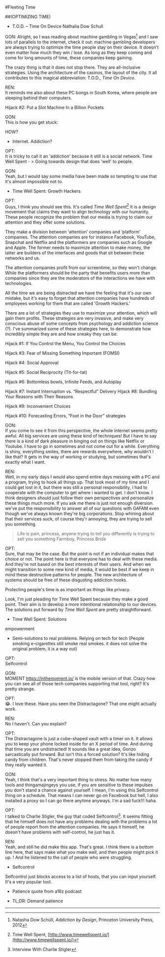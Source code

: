 #Fleeting Time

##(OPTIMIZING TIME)

- T.O.D. – Time On Device
Nathalia Dow Schull

GON:
Alright, so I was reading about machine gambling in Vegas[^schull] and I saw lots of parallels to the internet, check it out: machine gambling developers are always trying to optimize the time people stay on their device. It doesn't even matter how much they win / lose. As long as they keep coming and come for long amounts of time, these companies keep gaining. 

The crazy thing is that it does not stop there. They are all-inclusive strategies. Using the architecture of the casinos, the layout of the city. It all contributes to this magical abbreviation: T.O.D., _Time On Device_.

REN:  
It reminds me also about these PC bongs in South Korea, where people are sleeping behind their computers.

Hijack #2: Put a Slot Machine In a Billion Pockets

GON:  
This is how you get stuck:

HOW?

- Internet. Addiction?

OPT:  
It is tricky to call it an 'addiction' because it still is a social network. Time Well Spent - > Going towards design that does 'well' to people.

GON:  
Yeah, but I would say some media have been made so tempting to use that it's almost impossible not to. 


- Time Well Spent: Growth Hackers

OPT:  
Guys, I think you should see this. It's called _Time Well Spent_[^well] It is a design movement that claims they want to align technology with our humanity. These people recognize the problem that our media is trying to claim our attention and they offer some solutions.

They make a division between ‘attention’ companies and ‘platform’ companies. The attention companies are for instance Facebook, YouTube, Snapchat and Netflix and the platformers are companies such as Google and Apple. The former needs to maximize attention to make money, the latter are builders of the interfaces and goods that sit between these networks and us. 

The attention companies profit from our screentime, so they won't change. While the platformers should be the party that benefits users more than companies since they are the moderators of the interactions we have with technologies.

All the time we are being distracted we have the feeling that it's our own mistake, but it's easy to forget that attention companies have hundreds of employees working for them that are called 'Growth Hackers.' 

There are a lot of strategies they use to maximize your attention, which will gain them profits. These strategies are very invasive, and make very conscious abuse of some concepts from psychology and addiction science (?). I've summarized some of these strategies here, to demonstrate how incredibly simple they are and how sneaky they can be.

Hijack #1: If You Control the Menu, You Control the Choices

Hijack #3: Fear of Missing Something Important (FOMSI)

Hijack #4: Social Approval

Hijack #5: Social Reciprocity (Tit-for-tat)

Hijack #6: Bottomless bowls, Infinite Feeds, and Autoplay

Hijack #7: Instant Interruption vs. “Respectful” Delivery
Hijack #8: Bundling Your Reasons with Their Reasons

Hijack #9: Inconvenient Choices

Hijack #10: Forecasting Errors, “Foot in the Door” strategies

GON:  
If you come to see it from this perspective, the whole internet seems pretty  awful. All big services are using these kind of techniques! But I have to say there is a kind of dark pleasure in binging out on things like Netflix or Youtube. I have to go in sometimes and not come out for a while. Everything is shiny, everything smiles, there are rewards everywhere, why wouldn't I like that? It gets in the way of working or studying, but sometimes that's exactly what I want.

REN:  
Well, in my early days I would also spend entire days messing with a PC and a program, trying to hook all things up. That took most of my time and I could get lost in it, but there was still a personal responsibility, I had to cooperate with the computer to get where i wanted to get. I don't know. I think designers should just follow their own perspectives and personalize these things much more. If you ask me there is just not enough diversion. we've put the responsibility to answer all of our questions with GAFAM even though we've always known they're big corporations. Stop whining about that their services suck, of course they'r annoying, they are trying to sell you something. 

> Life is pain, princess, anyone trying to tell you differently is trying to sell you something
> Farmboy, Princess Bride

OPT:  
Sure, that may be the case. But the point is not if an individual makes that choice or not. The point here is that everyone has to deal with these media. And they're not based on the best interests of their users. And when we might transition to some new kind of media, it would be best if we keep in mind these destructive patterns for people. The new architecture of systems should be free of these disgusting addiction hooks.

Protecting people's time is as important as things like privacy.

Look, I'm just pleading for Time Well Spent because they make a good point. Their aim is to develop a more intentional relationship to our devices. The solutions put forward by _Time Well Spent_ are pretty straightforward.

- Time Well Spent: Solutions

empowerment

- Semi-solutions to real problems. Relying on tech for tech (People smoking e-cigarettes still smoke real smokes. it does not solve the original problem, it is a way out)

OPT:  
Selfcontrol

GON:  
MOMENT
https://inthemoment.io/ is the mobile version of that. Crazy how you can see all of those tech companies supporting that tool, right? It's pretty strange.

OPT:  
😂. I love these. Have you seen the Distractagone? That one might actually work.

REN:  
No I haven't. Can you explain?

OPT:  
The Distractagone is just a cube-shaped vault with a timer on it. It allows you to keep your phone locked inside for an X period of time. And during that time you are undistracted! It sounds like a great idea, Gonzo sarcastically put forward. But isn't this a forced solution? It's like hiding candy from children. That's never stopped them from taking the candy if they really wanted it. 

GON:  
Yeah, I think that's a very important thing to stress. No matter how many tools and thingamajingeys you use, if you are sensitive to these impulses you don't stand a chance against yourself. I mean, I'm using this Selfcontrol thing on a schedule. That means I can never go on Facebook but hell, I also installed a proxy so I can go there anytime anyways. I'm a sad fuck!!! haha.

OPT:  
I talked to Charlie Stigler, the guy that coded Selfcontrol[^stigler]. It seems fitting that he himself does not have any problems dealing with the problems a lot of people report from the attention companies. He says it himself, he doesn't have problems with self-control, he just has it. 

REN:  
Yeah, and still he did make this app. That's great. I think there is a bottom line here, that says make what you make well, and then people might pick it up. ! And he listened to the call of people who were struggling.



- Selfcontrol

Selfcontrol just blocks access to a list of hosts, that you can input yourself. It's a very popular tool.

- Patience quote from a16z podcast



- TL;DR: Demand patience

[^schull]: Natasha Dow Schüll, _Addiction by Design_, Princeton University Press, 2012

[^well]: Time Well Spent, [http://www.timewellspent.io/](http://www.timewellspent.io/)

[^stigler]: Interview With Charlie Stigler

___